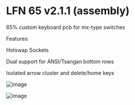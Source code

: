 # LFN 65 v2.1.1 (assembly)

65% custom keyboard pcb for mx-type switches

Features:

  Hotswap Sockets
  
  Dual support for ANSI/Tsangan bottom rows
  
  Isolated arrow cluster and delete/home keys

![image](https://github.com/jacoblam121/lfn65-v2/assets/122247726/6a7cd0fc-deca-4a3f-988c-c695e7cb3450)

![image](https://github.com/jacoblam121/lfn65-v2/assets/122247726/378a73f3-bd2d-46ab-b3c8-60da141cce98)


